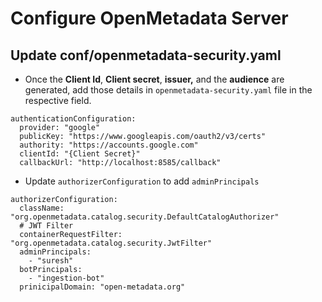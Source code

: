# Configure OpenMetadata Server

## Update conf/openmetadata-security.yaml

* Once the **Client Id**, **Client secret**, **issuer,** and the **audience** are generated, add those details in `openmetadata-security.yaml` file in the respective field.

```text
authenticationConfiguration:
  provider: "google"
  publicKey: "https://www.googleapis.com/oauth2/v3/certs"
  authority: "https://accounts.google.com"
  clientId: "{Client Secret}"
  callbackUrl: "http://localhost:8585/callback"
```

* Update `authorizerConfiguration` to add `adminPrincipals`

```text
authorizerConfiguration:
  className: "org.openmetadata.catalog.security.DefaultCatalogAuthorizer"
  # JWT Filter
  containerRequestFilter: "org.openmetadata.catalog.security.JwtFilter"
  adminPrincipals:
    - "suresh"
  botPrincipals:
    - "ingestion-bot"
  prinicipalDomain: "open-metadata.org"
```

